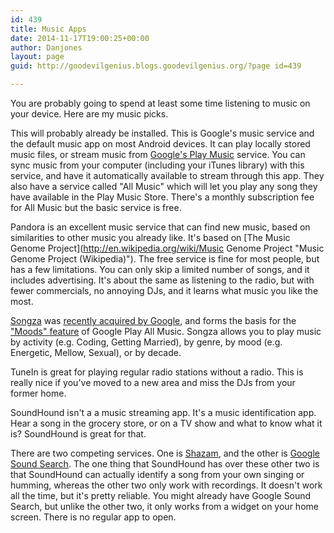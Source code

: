 ```yaml
---
id: 439
title: Music Apps
date: 2014-11-17T19:00:25+00:00
author: Danjones
layout: page
guid: http://goodevilgenius.blogs.goodevilgenius.org/?page id=439

---
```

You are probably going to spend at least some time listening to music on your device. Here are my music picks.

This will probably already be installed. This is Google's music service and the default music app on most Android devices. It can play locally stored music files, or stream music from [Google's Play Music](https://play.google.com/music/listen "Google Play Music") service. You can sync music from your computer (including your iTunes library) with this service, and have it automatically available to stream through this app. They also have a service called "All Music" which will let you play any song they have available in the Play Music Store. There's a monthly subscription fee for All Music but the basic service is free.

Pandora is an excellent music service that can find new music, based on similarities to other music you already like. It's based on [The Music Genome Project](http://en.wikipedia.org/wiki/Music Genome Project "Music Genome Project (Wikipedia)"). The free service is fine for most people, but has a few limitations. You can only skip a limited number of songs, and it includes advertising. It's about the same as listening to the radio, but with fewer commercials, no annoying DJs, and it learns what music you like the most.

[Songza](http://songza.com/ "Songza") was [recently acquired by Google](http://techcrunch.com/2014/07/01/google-buys-songza/ "Google Buys Songza (Techcrunch)"), and forms the basis for the ["Moods" feature](http://www.engadget.com/2014/10/21/google-play-music-songza-stations/ "Google's redesigned Play Music app offers stations that suit your mood (Engadget)") of Google Play All Music. Songza allows you to play music by activity (e.g. Coding, Getting Married), by genre, by mood (e.g. Energetic, Mellow, Sexual), or by decade.

TuneIn is great for playing regular radio stations without a radio. This is really nice if you've moved to a new area and miss the DJs from your former home.

SoundHound isn't a a music streaming app. It's a music identification app. Hear a song in the grocery store, or on a TV show and what to know what it is? SoundHound is great for that.

There are two competing services. One is [Shazam](https://play.google.com/store/apps/details?id=com.shazam.android "Shazam (Google Play Store)"), and the other is [Google Sound Search](https://play.google.com/store/apps/details?id=com.google.android.ears "Google Sound Search (Google Play Store)"). The one thing that SoundHound has over these other two is that SoundHound can actually identify a song from your own singing or humming, whereas the other two only work with recordings. It doesn't work all the time, but it's pretty reliable. You might already have Google Sound Search, but unlike the other two, it only works from a widget on your home screen. There is no regular app to open.
